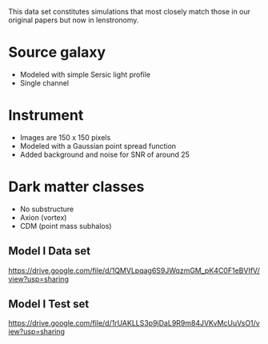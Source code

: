 This data set constitutes simulations that most closely match those in our original papers but now in lenstronomy.

# Source galaxy
- Modeled with simple Sersic light profile 
- Single channel

# Instrument
- Images are 150 x 150 pixels
- Modeled with a Gaussian point spread function
- Added background and noise for SNR of around 25

# Dark matter classes
- No substructure
- Axion (vortex)
- CDM (point mass subhalos)


## Model I Data set

https://drive.google.com/file/d/1QMVLpqag6S9JWqzmGM_pK4C0F1eBVIfV/view?usp=sharing

## Model I Test set

https://drive.google.com/file/d/1rUAKLLS3p9jDaL9R9m84JVKvMcUuVsO1/view?usp=sharing
